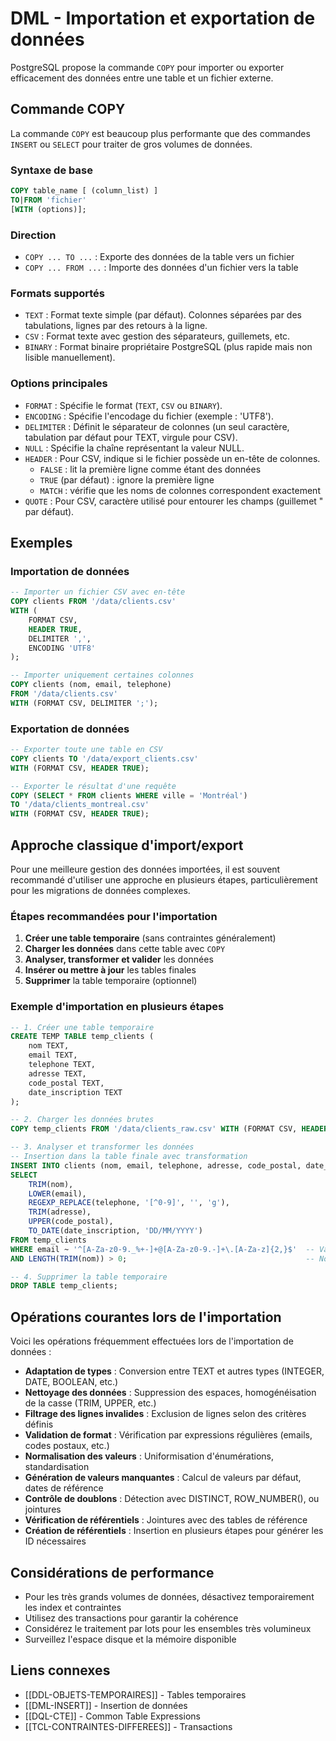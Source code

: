# DML - Importation et exportation de données

PostgreSQL propose la commande `COPY` pour importer ou exporter efficacement des données entre une table et un fichier externe.

## Commande COPY

La commande `COPY` est beaucoup plus performante que des commandes `INSERT` ou `SELECT` pour traiter de gros volumes de données.

### Syntaxe de base

```sql
COPY table_name [ (column_list) ] 
TO|FROM 'fichier'
[WITH (options)];
```

### Direction
- `COPY ... TO ...` : Exporte des données de la table vers un fichier
- `COPY ... FROM ...` : Importe des données d'un fichier vers la table

### Formats supportés
- `TEXT` : Format texte simple (par défaut). Colonnes séparées par des tabulations, lignes par des retours à la ligne.
- `CSV` : Format texte avec gestion des séparateurs, guillemets, etc.
- `BINARY` : Format binaire propriétaire PostgreSQL (plus rapide mais non lisible manuellement).

### Options principales

- `FORMAT` : Spécifie le format (`TEXT`, `CSV` ou `BINARY`).
- `ENCODING` : Spécifie l'encodage du fichier (exemple : 'UTF8').
- `DELIMITER` : Définit le séparateur de colonnes (un seul caractère, tabulation par défaut pour TEXT, virgule pour CSV).
- `NULL` : Spécifie la chaîne représentant la valeur NULL.
- `HEADER` : Pour CSV, indique si le fichier possède un en-tête de colonnes.
  - `FALSE` : lit la première ligne comme étant des données
  - `TRUE` (par défaut) : ignore la première ligne
  - `MATCH` : vérifie que les noms de colonnes correspondent exactement
- `QUOTE` : Pour CSV, caractère utilisé pour entourer les champs (guillemet " par défaut).

## Exemples

### Importation de données

```sql
-- Importer un fichier CSV avec en-tête
COPY clients FROM '/data/clients.csv'
WITH (
    FORMAT CSV,
    HEADER TRUE,
    DELIMITER ',',
    ENCODING 'UTF8'
);

-- Importer uniquement certaines colonnes
COPY clients (nom, email, telephone)
FROM '/data/clients.csv'
WITH (FORMAT CSV, DELIMITER ';');
```

### Exportation de données

```sql
-- Exporter toute une table en CSV
COPY clients TO '/data/export_clients.csv'
WITH (FORMAT CSV, HEADER TRUE);

-- Exporter le résultat d'une requête
COPY (SELECT * FROM clients WHERE ville = 'Montréal')
TO '/data/clients_montreal.csv'
WITH (FORMAT CSV, HEADER TRUE);
```

## Approche classique d'import/export

Pour une meilleure gestion des données importées, il est souvent recommandé d'utiliser une approche en plusieurs étapes, particulièrement pour les migrations de données complexes.

### Étapes recommandées pour l'importation

1. **Créer une table temporaire** (sans contraintes généralement)
2. **Charger les données** dans cette table avec `COPY`
3. **Analyser, transformer et valider** les données
4. **Insérer ou mettre à jour** les tables finales
5. **Supprimer** la table temporaire (optionnel)

### Exemple d'importation en plusieurs étapes

```sql
-- 1. Créer une table temporaire
CREATE TEMP TABLE temp_clients (
    nom TEXT,
    email TEXT,
    telephone TEXT,
    adresse TEXT,
    code_postal TEXT,
    date_inscription TEXT
);

-- 2. Charger les données brutes
COPY temp_clients FROM '/data/clients_raw.csv' WITH (FORMAT CSV, HEADER TRUE);

-- 3. Analyser et transformer les données
-- Insertion dans la table finale avec transformation
INSERT INTO clients (nom, email, telephone, adresse, code_postal, date_inscription)
SELECT 
    TRIM(nom),
    LOWER(email),
    REGEXP_REPLACE(telephone, '[^0-9]', '', 'g'),
    TRIM(adresse),
    UPPER(code_postal),
    TO_DATE(date_inscription, 'DD/MM/YYYY')
FROM temp_clients
WHERE email ~ '^[A-Za-z0-9._%+-]+@[A-Za-z0-9.-]+\.[A-Za-z]{2,}$'  -- Validation d'email
AND LENGTH(TRIM(nom)) > 0;                                        -- Nom non vide

-- 4. Supprimer la table temporaire
DROP TABLE temp_clients;
```

## Opérations courantes lors de l'importation

Voici les opérations fréquemment effectuées lors de l'importation de données :

- **Adaptation de types** : Conversion entre TEXT et autres types (INTEGER, DATE, BOOLEAN, etc.)
- **Nettoyage des données** : Suppression des espaces, homogénéisation de la casse (TRIM, UPPER, etc.)
- **Filtrage des lignes invalides** : Exclusion de lignes selon des critères définis
- **Validation de format** : Vérification par expressions régulières (emails, codes postaux, etc.)
- **Normalisation des valeurs** : Uniformisation d'énumérations, standardisation
- **Génération de valeurs manquantes** : Calcul de valeurs par défaut, dates de référence
- **Contrôle de doublons** : Détection avec DISTINCT, ROW_NUMBER(), ou jointures
- **Vérification de référentiels** : Jointures avec des tables de référence
- **Création de référentiels** : Insertion en plusieurs étapes pour générer les ID nécessaires

## Considérations de performance

- Pour les très grands volumes de données, désactivez temporairement les index et contraintes
- Utilisez des transactions pour garantir la cohérence
- Considérez le traitement par lots pour les ensembles très volumineux
- Surveillez l'espace disque et la mémoire disponible

## Liens connexes
- [[DDL-OBJETS-TEMPORAIRES]] - Tables temporaires
- [[DML-INSERT]] - Insertion de données
- [[DQL-CTE]] - Common Table Expressions
- [[TCL-CONTRAINTES-DIFFEREES]] - Transactions